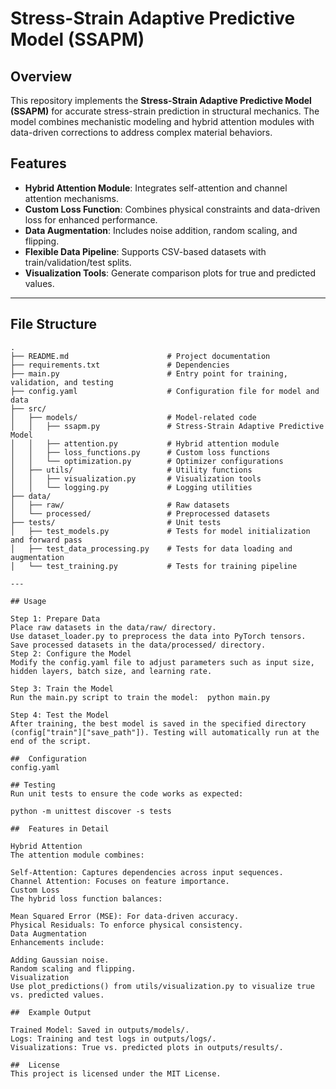 # Stress-Strain Adaptive Predictive Model (SSAPM)

## Overview
This repository implements the **Stress-Strain Adaptive Predictive Model (SSAPM)** for accurate stress-strain prediction in structural mechanics. The model combines mechanistic modeling and hybrid attention modules with data-driven corrections to address complex material behaviors.

## Features
- **Hybrid Attention Module**: Integrates self-attention and channel attention mechanisms.
- **Custom Loss Function**: Combines physical constraints and data-driven loss for enhanced performance.
- **Data Augmentation**: Includes noise addition, random scaling, and flipping.
- **Flexible Data Pipeline**: Supports CSV-based datasets with train/validation/test splits.
- **Visualization Tools**: Generate comparison plots for true and predicted values.

---

## File Structure
```plaintext
.
├── README.md                      # Project documentation
├── requirements.txt               # Dependencies
├── main.py                        # Entry point for training, validation, and testing
├── config.yaml                    # Configuration file for model and data
├── src/
│   ├── models/                    # Model-related code
│   │   ├── ssapm.py               # Stress-Strain Adaptive Predictive Model
│   │   ├── attention.py           # Hybrid attention module
│   │   ├── loss_functions.py      # Custom loss functions
│   │   └── optimization.py        # Optimizer configurations
│   ├── utils/                     # Utility functions
│   │   ├── visualization.py       # Visualization tools
│   │   └── logging.py             # Logging utilities
├── data/
│   ├── raw/                       # Raw datasets
│   └── processed/                 # Preprocessed datasets
├── tests/                         # Unit tests
│   ├── test_models.py             # Tests for model initialization and forward pass
│   ├── test_data_processing.py    # Tests for data loading and augmentation
│   └── test_training.py           # Tests for training pipeline

---

## Usage

Step 1: Prepare Data
Place raw datasets in the data/raw/ directory.
Use dataset_loader.py to preprocess the data into PyTorch tensors.
Save processed datasets in the data/processed/ directory.
Step 2: Configure the Model
Modify the config.yaml file to adjust parameters such as input size, hidden layers, batch size, and learning rate.

Step 3: Train the Model
Run the main.py script to train the model:  python main.py

Step 4: Test the Model
After training, the best model is saved in the specified directory (config["train"]["save_path"]). Testing will automatically run at the end of the script.

##  Configuration
config.yaml

## Testing
Run unit tests to ensure the code works as expected:

python -m unittest discover -s tests

##  Features in Detail

Hybrid Attention
The attention module combines:

Self-Attention: Captures dependencies across input sequences.
Channel Attention: Focuses on feature importance.
Custom Loss
The hybrid loss function balances:

Mean Squared Error (MSE): For data-driven accuracy.
Physical Residuals: To enforce physical consistency.
Data Augmentation
Enhancements include:

Adding Gaussian noise.
Random scaling and flipping.
Visualization
Use plot_predictions() from utils/visualization.py to visualize true vs. predicted values.

##  Example Output

Trained Model: Saved in outputs/models/.
Logs: Training and test logs in outputs/logs/.
Visualizations: True vs. predicted plots in outputs/results/.

##  License
This project is licensed under the MIT License.

